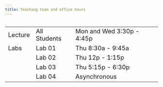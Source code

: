 ```yaml
---
title: Teaching team and office hours
---
```


<style>
  .column {
  width: 100%;
  }

  table {
  width: 100%;
  font-size: 20px;
  font-weight: 400;
  
  }
  
</style>
  
  
<div class = "column">
<table>
<tbody>
  <tr>
    <td class="tg-0pky">Lecture</td>
    <td class="tg-0pky">All Students</td>
    <td class="tg-0pky">Mon and Wed 3:30p - 4:45p</td>
  </tr>
  <tr>
    <td class="tg-0pky">Labs</td>
    <td class="tg-0pky">Lab 01</td>
    <td class="tg-0pky">Thu 8:30a - 9:45a</td>
  </tr>
  <tr>
    <td class="tg-0pky"></td>
    <td class="tg-0pky">Lab 02</td>
    <td class="tg-0pky">Thu 12p - 1:15p</td>
  </tr>
  <tr>
    <td class="tg-0pky"></td>
    <td class="tg-0pky">Lab 03</td>
    <td class="tg-0pky">Thu 5:15p - 6:30p</td>
  </tr>
  <tr>
    <td class="tg-0pky"></td>
    <td class="tg-0pky">Lab 04</td>
    <td class="tg-0pky">Asynchronous</td>
  </tr>
</tbody>
</table>
</div>
